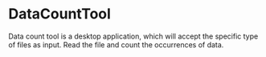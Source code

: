 # DataCountTool
Data count tool is a desktop application, which will accept the specific type of files as input.
Read the file and count the occurrences of data.
